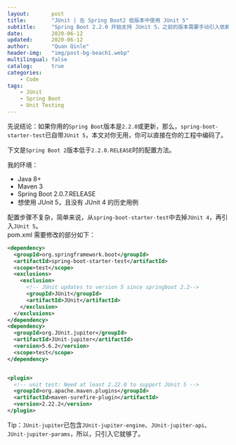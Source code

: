 ```yaml
---
layout:       post
title:        "JUnit | 在 Spring Boot2 低版本中使用 JUnit 5"
subtitle:     "Spring Boot 2.2.0 开始支持 JUnit 5，之前的版本需要手动引入依赖"
date:         2020-06-12
updated:      2020-06-12
author:       "Quan Qinle"
header-img:   "img/post-bg-beach1.webp"
multilingual: false
catalog:      true
categories:
    - Code
tags:
    - JUnit
    - Spring Boot
    - Unit Testing
---
```


先说结论：如果你用的`Spring Boot`版本是`2.2.0`或更新，那么，`spring-boot-starter-test`已自带`JUnit 5`，本文对你无用，你可以直接在你的工程中编码了。

下文是`Spring Boot 2`版本低于`2.2.0.RELEASE`时的配置方法。

<!-- more -->

我的环境：
+ Java 8+
+ Maven 3
+ Spring Boot 2.0.7.RELEASE
+ 想使用 JUnit 5，且没有 JUnit 4 的历史用例

配置步骤不复杂，简单来说，从`spring-boot-starter-test`中去掉`JUnit 4`，再引入`JUnit 5`。  
pom.xml 需要修改的部分如下：
```xml
<dependency>
  <groupId>org.springframework.boot</groupId>
  <artifactId>spring-boot-starter-test</artifactId>
  <scope>test</scope>
  <exclusions>
    <exclusion>
      <!-- JUnit updates to version 5 since springboot 2.2-->
      <groupId>JUnit</groupId>
      <artifactId>JUnit</artifactId>
    </exclusion>
  </exclusions>
</dependency>
<dependency>
  <groupId>org.JUnit.jupiter</groupId>
  <artifactId>JUnit-jupiter</artifactId>
  <version>5.6.2</version>
  <scope>test</scope>
</dependency>


<plugin>
  <!-- unit test: Need at least 2.22.0 to support JUnit 5 -->
  <groupId>org.apache.maven.plugins</groupId>
  <artifactId>maven-surefire-plugin</artifactId>
  <version>2.22.2</version>
</plugin>
```

Tip：`JUnit-jupiter`已包含`JUnit-jupiter-engine`、`JUnit-jupiter-api`、`JUnit-jupiter-params`，所以，只引入它就够了。
